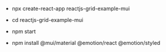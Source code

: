 - npx create-react-app reactjs-grid-example-mui

- cd reactjs-grid-example-mui

- npm start

- npm install @mui/material @emotion/react @emotion/styled

